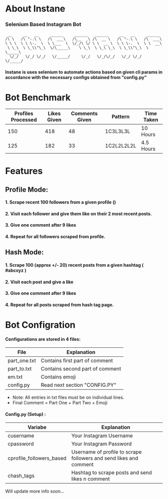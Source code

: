 # About Instane
### Selenium Based Instagram Bot
```
 __     __   __     ______     ______   ______     __   __     ______    
/\ \   /\ "-.\ \   /\  ___\   /\__  _\ /\  __ \   /\ "-.\ \   /\  ___\   
\ \ \  \ \ \-.  \  \ \___  \  \/_/\ \/ \ \  __ \  \ \ \-.  \  \ \  __\   
 \ \_\  \ \_\\"\_\  \/\_____\    \ \_\  \ \_\ \_\  \ \_\\"\_\  \ \_____\ 
  \/_/   \/_/ \/_/   \/_____/     \/_/   \/_/\/_/   \/_/ \/_/   \/_____/ 
```                                                                        


#### Instane is uses selenium to automate actions based on given cli params in accordance with the necessary configs obtained from "config.py"

# Bot Benchmark

| Profiles Processed | Likes Given | Comments Given | Pattern | Time Taken |
| -------- | -------- | -------- | -------- | -------- |
| 150 | 418 | 48 | 1C3L3L3L | 10 Hours |
| 125 | 182 | 33 | 1C2L2L2L2L | 4.5 Hours|

# Features 
## Profile Mode:
#### 1. Scrape recent 100 followers from a given profile ()
#### 2. Visit each follower and give them like on their 2 most recent posts.
#### 3. Give one comment after 9 likes
#### 4. Repeat for all followers scraped from profile.

## Hash Mode:
#### 1. Scrape 100 (approx +/- 20) recent posts from a given hashtag ( #abcxyz )
#### 2. Visit each post and give a like
#### 3. Give one comment after 9 likes
#### 4. Repeat for all posts scraped from hash tag page.


# Bot Configration 
#### Configurations are stored in 4 files:
| File | Explanation |
| -------- | -------- |
| part_one.txt | Contains first part of comment
| part_to.txt | Contains second part of comment
| em.txt | Contains emoji
| config.py | Read next section "CONFIG.PY"
- Note: All entries in txt files must be on individual lines.
- Final Comment = Part One + Part Two + Emoji
#### Config.py (Setup) :
| Variabe | Explanation |
| -------- | -------- |
| cusername | Your Instagram Username
| cpassword | Your Instagram Password
| cprofile_followers_based | Username of profile to scrape followers and send likes and comment 
| chash_tags | Hashtag to scrape posts and send likes n comment


Will update more info soon...
